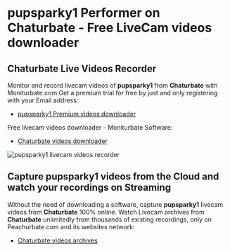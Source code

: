 # pupsparky1 Performer on Chaturbate - Free LiveCam videos downloader

## Chaturbate Live Videos Recorder

Monitor and record livecam videos of **pupsparky1** from **Chaturbate** with Moniturbate.com
Get a premium trial for free by just and only registering with your Email address:
* [pupsparky1 Premium videos downloader](https://moniturbate.com/request-demo-licence-key.html)

Free livecam videos downloader - Moniturbate Software:
* [Chaturbate videos downloader](https://moniturbate.com/moniturbate-download-software.html)

![pupsparky1 livecam videos recorder](https://peachurnet.com/templates/moniturbate-software.png)


## Capture pupsparky1 videos from the Cloud and watch your recordings on Streaming

Without the need of downloading a software, capture **pupsparky1** livecam videos from **Chaturbate** 100% online.
Watch Livecam archives from **Chaturbate** unlimitedly from thousands of existing recordings, only on Peachurbate.com and its websites network:
* [Chaturbate videos archives](https://peachurnet.com/)